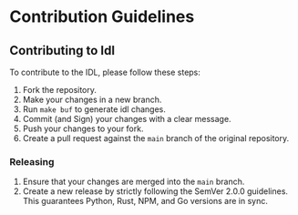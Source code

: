 # Contribution Guidelines

## Contributing to Idl
To contribute to the IDL, please follow these steps:
1. Fork the repository.
2. Make your changes in a new branch.
3. Run `make buf` to generate idl changes.
4. Commit (and Sign) your changes with a clear message.
5. Push your changes to your fork.
6. Create a pull request against the `main` branch of the original repository.

### Releasing
1. Ensure that your changes are merged into the `main` branch.
2. Create a new release by strictly following the SemVer 2.0.0 guidelines.
   This guarantees Python, Rust, NPM, and Go versions are in sync.
